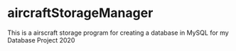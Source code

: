 # aircraftStorageManager
This is a airscraft storage program for creating a database in MySQL for my Database Project 2020
